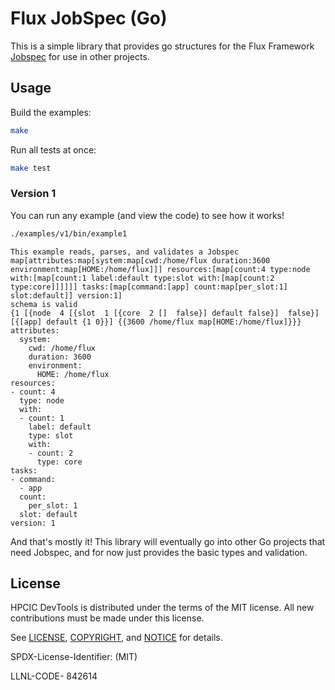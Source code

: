 # Flux JobSpec (Go)

This is a simple library that provides go structures for the Flux Framework [Jobspec](https://flux-framework.readthedocs.io/projects/flux-rfc/en/latest/spec_25.html) for use in other projects. 

## Usage

Build the examples:

```bash
make
```

Run all tests at once:

```bash
make test
```

### Version 1

You can run any example (and view the code) to see how it works!

```bash
./examples/v1/bin/example1
```
```console
This example reads, parses, and validates a Jobspec
map[attributes:map[system:map[cwd:/home/flux duration:3600 environment:map[HOME:/home/flux]]] resources:[map[count:4 type:node with:[map[count:1 label:default type:slot with:[map[count:2 type:core]]]]]] tasks:[map[command:[app] count:map[per_slot:1] slot:default]] version:1]
schema is valid
{1 [{node  4 [{slot  1 [{core  2 []  false}] default false}]  false}] [{[app] default {1 0}}] {{3600 /home/flux map[HOME:/home/flux]}}}
attributes:
  system:
    cwd: /home/flux
    duration: 3600
    environment:
      HOME: /home/flux
resources:
- count: 4
  type: node
  with:
  - count: 1
    label: default
    type: slot
    with:
    - count: 2
      type: core
tasks:
- command:
  - app
  count:
    per_slot: 1
  slot: default
version: 1
```

And that's mostly it! This library will eventually go into other Go projects that need Jobspec, and for now
just provides the basic types and validation.


## License

HPCIC DevTools is distributed under the terms of the MIT license.
All new contributions must be made under this license.

See [LICENSE](https://github.com/compspec/jobspec-go/blob/main/LICENSE),
[COPYRIGHT](https://github.com/compspec/jobspec-go/blob/main/COPYRIGHT), and
[NOTICE](https://github.com/compspec/jobspec-go/blob/main/NOTICE) for details.

SPDX-License-Identifier: (MIT)

LLNL-CODE- 842614
